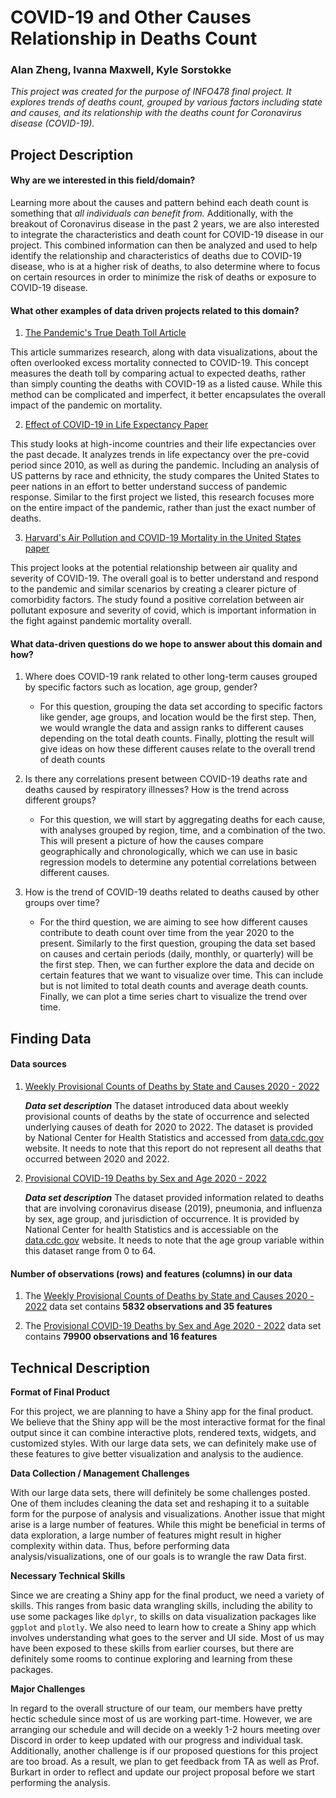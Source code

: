 # COVID-19 and Other Causes Relationship in Deaths Count

### Alan Zheng, Ivanna Maxwell, Kyle Sorstokke

_This project was created for the purpose of INFO478 final project. It explores trends of deaths count, grouped by various factors including state and causes, and its relationship with the deaths count for Coronavirus disease (COVID-19)._

## Project Description

#### **Why are we interested in this field/domain?**

Learning more about the causes and pattern behind each death count is something that _all individuals can benefit from._ Additionally, with the breakout of Coronavirus disease in the past 2 years, we are also interested to integrate the characteristics and death count for COVID-19 disease in our project. This combined information can then be analyzed and used to help identify the relationship and characteristics of deaths due to COVID-19 disease, who is at a higher risk of deaths, to also determine where to focus on certain resources in order to minimize the risk of deaths or exposure to COVID-19 disease.

#### **What other examples of data driven projects related to this domain?**

1. [The Pandemic's True Death Toll Article](https://www.nature.com/articles/d41586-022-00104-8)

  This article summarizes research, along with data visualizations, about the often overlooked excess mortality connected to COVID-19. This concept measures the death toll by comparing actual to expected deaths, rather than simply counting the deaths with COVID-19 as a listed cause. While this method can be complicated and imperfect, it better encapsulates the overall impact of the pandemic on mortality.

2. [Effect of COVID-19 in Life Expectancy Paper](https://www.bmj.com/content/373/bmj.n1343)

  This study looks at high-income countries and their life expectancies over the past decade. It analyzes trends in life expectancy over the pre-covid period since 2010, as well as during the pandemic. Including an analysis of US patterns by race and ethnicity, the study compares the United States to peer nations in an effort to better understand success of pandemic response. Similar to the first project we listed, this research focuses more on the entire impact of the pandemic, rather than just the exact number of deaths.

3. [Harvard's Air Pollution and COVID-19 Mortality in the United States paper](https://projects.iq.harvard.edu/covid-pm/home)
  
  This project looks at the potential relationship between air quality and severity of COVID-19. The overall goal is to better understand and respond to the pandemic and similar scenarios by creating a clearer picture of comorbidity factors. The study found a positive correlation between air pollutant exposure and severity of covid, which is important information in the fight against pandemic mortality overall.

#### **What data-driven questions do we hope to answer about this domain and how?**

1. Where does COVID-19 rank related to other long-term causes grouped by specific factors such as location, age group, gender?

   - For this question, grouping the data set according to specific factors like gender, age groups, and location would be the first step. Then, we would wrangle the data and assign ranks to different causes depending on the total death counts. Finally, plotting the result will give ideas on how these different causes relate to the overall trend of death counts

2. Is there any correlations present between COVID-19 deaths rate and deaths caused by respiratory illnesses? How is the trend across different groups?

   - For this question, we will start by aggregating deaths for each cause, with analyses grouped by region, time, and a combination of the two. This will present a picture of how the causes compare geographically and chronologically, which we can use in basic regression models to determine any potential correlations between different causes.

3. How is the trend of COVID-19 deaths related to deaths caused by other groups over time?
   - For the third question, we are aiming to see how different causes contribute to death count over time from the year 2020 to the present. Similarly to the first question, grouping the data set based on causes and certain periods (daily, monthly, or quarterly) will be the first step. Then, we can further explore the data and decide on certain features that we want to visualize over time. This can include but is not limited to total death counts and average death counts. Finally, we can plot a time series chart to visualize the trend over time.

## Finding Data

#### **Data sources**

1. [Weekly Provisional Counts of Deaths by State and Causes 2020 - 2022](https://data.cdc.gov/NCHS/Weekly-Provisional-Counts-of-Deaths-by-State-and-S/muzy-jte6)

   ***Data set description***
   The dataset introduced data about weekly provisional counts of deaths by the state of occurrence and selected underlying causes of death for 2020 to 2022. The dataset is provided by National Center for Health Statistics and accessed from [data.cdc.gov](data.cdc.gov) website. It needs to note that this report do not represent all deaths that occurred between 2020 and 2022.

2. [Provisional COVID-19 Deaths by Sex and Age 2020 - 2022](https://data.cdc.gov/NCHS/Provisional-COVID-19-Deaths-by-Sex-and-Age/9bhg-hcku)

   ***Data set description***
   The dataset provided information related to deaths that are involving coronavirus disease (2019), pneumonia, and influenza by sex, age group, and jurisdiction of occurrence. It is provided by National Center for health Statistics and is accessiable on the [data.cdc.gov](data.cdc.gov) website. It needs to note that the age group variable within this dataset range from 0 to 64.

#### **Number of observations (rows) and features (columns) in our data**

1. The [Weekly Provisional Counts of Deaths by State and Causes 2020 - 2022](https://data.cdc.gov/NCHS/Weekly-Provisional-Counts-of-Deaths-by-State-and-S/muzy-jte6) data set contains **5832 observations and 35 features**

2. The [Provisional COVID-19 Deaths by Sex and Age 2020 - 2022](https://data.cdc.gov/NCHS/Provisional-COVID-19-Deaths-by-Sex-and-Age/9bhg-hcku) data set contains **79900 observations and 16 features**

## Technical Description

**Format of Final Product**

For this project, we are planning to have a Shiny app for the final product. We believe that the Shiny app will be the most interactive format for the final output since it can combine interactive plots, rendered texts, widgets, and customized styles. With our large data sets, we can definitely make use of these features to give better visualization and analysis to the audience.

**Data Collection / Management Challenges**

With our large data sets, there will definitely be some challenges posted. One of them includes cleaning the data set and reshaping it to a suitable form for the purpose of analysis and visualizations. Another issue that might arise is a large number of features. While this might be beneficial in terms of data exploration, a large number of features might result in higher complexity within data. Thus, before performing data analysis/visualizations, one of our goals is to wrangle the raw Data first.

**Necessary Technical Skills**

Since we are creating a Shiny app for the final product, we need a variety of skills. This ranges from basic data wrangling skills, including the ability to use some packages like `dplyr`, to skills on data visualization packages like `ggplot` and `plotly`. We also need to learn how to create a Shiny app which involves understanding what goes to the server and UI side. Most of us may have been exposed to these skills from earlier courses, but there are definitely some rooms to continue exploring and learning from these packages.

**Major Challenges**

In regard to the overall structure of our team, our members have pretty hectic schedule since most of us are working part-time. However, we are arranging our schedule and will decide on a weekly 1-2 hours meeting over Discord in order to keep updated with our progress and individual task. Additionally, another challenge is if our proposed questions for this project are too broad. As a result, we plan to get feedback from TA as well as Prof. Burkart in order to reflect and update our project proposal before we start performing the analysis.
